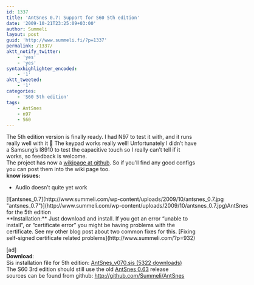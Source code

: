 ```yaml
---
id: 1337
title: 'AntSnes 0.7: Support for S60 5th edition'
date: '2009-10-21T23:25:09+03:00'
author: Summeli
layout: post
guid: 'http://www.summeli.fi/?p=1337'
permalink: /1337/
aktt_notify_twitter:
    - 'yes'
    - 'yes'
syntaxhighlighter_encoded:
    - '1'
aktt_tweeted:
    - '1'
categories:
    - 'S60 5th edition'
tags:
    - AntSnes
    - n97
    - S60
---
```


The 5th edition version is finally ready. I had N97 to test it with, and it runs really well with it 🙂 The keypad works really well! Unfortunately I didn’t have a Samsung’s I8910 to test the capacitive touch so I really can’t tell if it works, so feedback is welcome.  
The project has now a [wikipage at github](http://wiki.github.com/Summeli/AntSnes). So if you’ll find any good configs you can post them into the wiki page too.  
**know issues:**

- Audio doesn’t quite yet work

<div class="wp-caption aligncenter" id="attachment_1338" style="width: 650px">[![antsnes_0.7](http://www.summeli.com/wp-content/uploads/2009/10/antsnes_0.7.jpg "antsnes_0.7")](http://www.summeli.com/wp-content/uploads/2009/10/antsnes_0.7.jpg)AntSnes for the 5th edition

</div>  
**Installation:**  
Just download and install.  
If you got an error “unable to install”, or “certificate error” you might be having problems with the certificate. See my other blog post about two common fixes for this. [Fixing self-signed certificate related problems](http://www.summeli.com/?p=932)  
  
\[ad\]  
**Download**:  
Sis installation file for 5th edition: [ AntSnes\_v070.sis (5322 downloads) ](http://summeli.com/download/11250/ "Version 0.70")  
The S60 3rd edition should still use the old [ AntSnes 0.63](http://www.summeli.com/?p=845) release  
sources can be found from github: <http://github.com/Summeli/AntSnes>